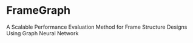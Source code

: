 # FrameGraph
A Scalable Performance Evaluation Method for Frame Structure Designs Using Graph Neural Network
